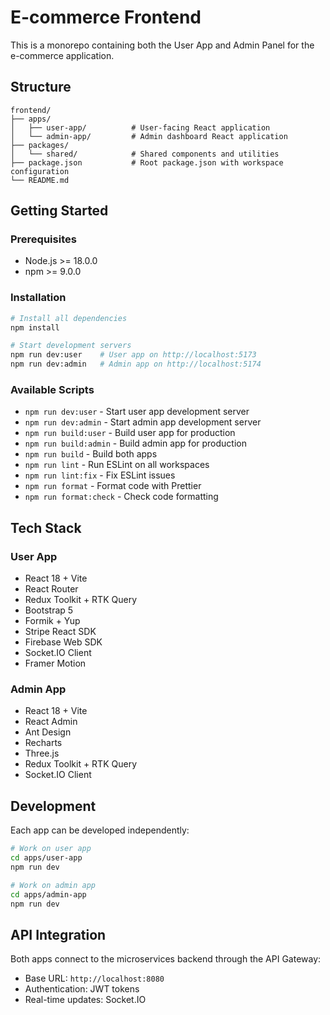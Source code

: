 # E-commerce Frontend

This is a monorepo containing both the User App and Admin Panel for the e-commerce application.

## Structure

```
frontend/
├── apps/
│   ├── user-app/          # User-facing React application
│   └── admin-app/         # Admin dashboard React application
├── packages/
│   └── shared/            # Shared components and utilities
├── package.json           # Root package.json with workspace configuration
└── README.md
```

## Getting Started

### Prerequisites
- Node.js >= 18.0.0
- npm >= 9.0.0

### Installation

```bash
# Install all dependencies
npm install

# Start development servers
npm run dev:user    # User app on http://localhost:5173
npm run dev:admin   # Admin app on http://localhost:5174
```

### Available Scripts

- `npm run dev:user` - Start user app development server
- `npm run dev:admin` - Start admin app development server
- `npm run build:user` - Build user app for production
- `npm run build:admin` - Build admin app for production
- `npm run build` - Build both apps
- `npm run lint` - Run ESLint on all workspaces
- `npm run lint:fix` - Fix ESLint issues
- `npm run format` - Format code with Prettier
- `npm run format:check` - Check code formatting

## Tech Stack

### User App
- React 18 + Vite
- React Router
- Redux Toolkit + RTK Query
- Bootstrap 5
- Formik + Yup
- Stripe React SDK
- Firebase Web SDK
- Socket.IO Client
- Framer Motion

### Admin App
- React 18 + Vite
- React Admin
- Ant Design
- Recharts
- Three.js
- Redux Toolkit + RTK Query
- Socket.IO Client

## Development

Each app can be developed independently:

```bash
# Work on user app
cd apps/user-app
npm run dev

# Work on admin app
cd apps/admin-app
npm run dev
```

## API Integration

Both apps connect to the microservices backend through the API Gateway:
- Base URL: `http://localhost:8080`
- Authentication: JWT tokens
- Real-time updates: Socket.IO
